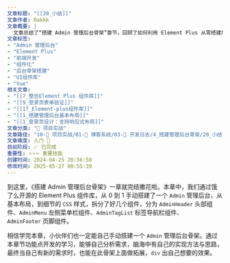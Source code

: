 ```yaml
---
文章标题: "[[20_小结]]" 
文章作者: Dakkk
文章概要: |
  文章总结了“搭建 Admin 管理后台骨架”章节，回顾了如何利用 Element Plus 从零搭建后台骨架，包括基本布局、CSS样式和组件化（如头部、菜单、页脚），旨在培养读者独立搭建和拓展后台的能力。
文章标签:
- "Admin 管理后台"
- "Element Plus"
- "前端开发"
- "组件化"
- "后台骨架搭建"
- "UI组件库"
- "Vue"
相关文章:
- "[[7_整合Element Plus 组件库]]"
- "[[9_登录页表单验证]]"
- "[[17_Element-plus组件库]]"
- "[[1_搭建管理后台基本布局]]"
- "[[1_登录页设计：支持响应式布局]]"
文章分类: "🚀 项目实战"
文章路径: "10-🚀 项目实战/01-📝 博客系统/03-📝 开发日志/4_搭建管理后台骨架/20_小结.md"
文章难度: 入门 🌱
目前阶段: ✅ 已完成
重要性: ⭐⭐⭐ 重要技能
创建时间: 2024-04-25 20:56:58
修改时间: 2025-05-27 00:55:39
---
```



到这里，《搭建 Admin 管理后台骨架》一章就完结撒花啦。本章中，我们通过饿了么开源的 Element Plus 组件库，从 0 到 1 手动搭建了一个 `Admin` 管理后台，从基本布局，到细节的 `CSS` 样式，拆分了好几个组件，分为 `AdminHeader` 头部组件、`AdminMenu` 左侧菜单栏组件、`AdminTagList` 标签导航栏组件、`AdminFooter` 页脚组件。

相信学完本章，小伙伴们也一定能自己手动搭建一个 `Admin` 管理后台骨架。通过本章节功能点开发的学习，能够自己分析需求，脑海中有自己的实现方法与思路，最终当自己有新的需求时，也能在此骨架上面做拓展，`div` 出自己想要的效果。